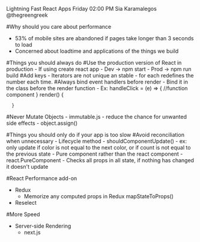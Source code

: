 Lightning Fast React Apps
Friday 02:00 PM
Sia Karamalegos @thegreengreek

#Why should you care about performance
  - 53% of mobile sites are abandoned if pages take longer than 3 seconds to load
  - Concerned about loadtime and applications of the things we build
    

#Things you should always do
  #Use the production version of React in production
    - If using create react app
      - Dev -> npm start
      - Prod -> npm run build
  #Add keys
    - Iterators are not unique an stable
    - for each redefines the number each time. 
  #Always bind event handlers before render
    - Bind it in the class before the render function
    - Ex: handleClick = (e) => {
        //function component
      }
      render() {

      }
  #Never Mutate Objects 
    - immutable.js
    - reduce the chance for unwanted side effects
    - object.assign()


#Things you should only do if your app is too slow
  #Avoid reconciliation when unnecessary
    - Lifecycle method
    - shouldComponentUpdate()
      - ex: only update if color is not equal to the next color, or if count is not equal to the previous state
    - Pure component rather than the react component
      - react.PureComponent
        - Checks all props in all state, if nothing has changed it doesn't update

    

#React Performance add-on
  - Redux
    - Memorize any computed props in Redux mapStateToProps()
  - Reselect 

#More Speed
  - Server-side Rendering
    - next.js
